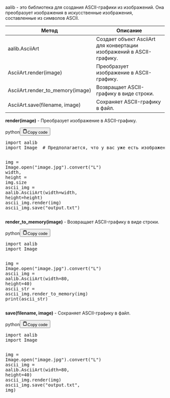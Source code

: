 <p>aalib - это библиотека для создания ASCII-графики из изображений. Она преобразует изображения в искусственные изображения, составленные из символов ASCII.</p>
<table>
<thead>
<tr>
<th>Метод</th>
<th>Описание</th>
</tr>
</thead>
<tbody>
<tr>
<td>aalib.AsciiArt</td>
<td>Создает объект AsciiArt для конвертации изображений в ASCII-графику.</td>
</tr>
<tr>
<td>AsciiArt.render(image)</td>
<td>Преобразует изображение в ASCII-графику.</td>
</tr>
<tr>
<td>AsciiArt.render_to_memory(image)</td>
<td>Возвращает ASCII-графику в виде строки.</td>
</tr>
<tr>
<td>AsciiArt.save(filename, image)</td>
<td>Сохраняет ASCII-графику в файл.</td>
</tr>
</tbody>
</table>
<p><strong>render(image)</strong> - Преобразует изображение в ASCII-графику.</p>
<div class="code_element"><div class="lang_line"><text>python</text><button class="copy_code_button" onclick="CopyCode(this)"><svg style="width: 1.2em;height: 1.2em;" aria-hidden="true" xmlns="http://www.w3.org/2000/svg" fill="none" viewBox="0 0 24 24"><path stroke="currentColor" stroke-linecap="round" stroke-linejoin="round" stroke-width="2" d="M15 4h3a1 1 0 0 1 1 1v15a1 1 0 0 1-1 1H6a1 1 0 0 1-1-1V5a1 1 0 0 1 1-1h3m0 3h6m-5-4v4h4V3h-4Z"/></svg><text>Copy code</text></button></div><div class="code language-python"><div class="highlight"><pre><span></span><span class="kn">import</span> <span class="nn">aalib</span>
<span class="kn">import</span> <span class="nn">Image</span>  <span class="c1"># Предполагается, что у вас уже есть изображение под названием &quot;image.jpg&quot;</span>

<span class="n">img</span> <span class="o">=</span> <span class="n">Image</span><span class="o">.</span><span class="n">open</span><span class="p">(</span><span class="s2">&quot;image.jpg&quot;</span><span class="p">)</span><span class="o">.</span><span class="n">convert</span><span class="p">(</span><span class="s2">&quot;L&quot;</span><span class="p">)</span>
<span class="n">width</span><span class="p">,</span> <span class="n">height</span> <span class="o">=</span> <span class="n">img</span><span class="o">.</span><span class="n">size</span>
<span class="n">ascii_img</span> <span class="o">=</span> <span class="n">aalib</span><span class="o">.</span><span class="n">AsciiArt</span><span class="p">(</span><span class="n">width</span><span class="o">=</span><span class="n">width</span><span class="p">,</span> <span class="n">height</span><span class="o">=</span><span class="n">height</span><span class="p">)</span>
<span class="n">ascii_img</span><span class="o">.</span><span class="n">render</span><span class="p">(</span><span class="n">img</span><span class="p">)</span>
<span class="n">ascii_img</span><span class="o">.</span><span class="n">save</span><span class="p">(</span><span class="s2">&quot;output.txt&quot;</span><span class="p">)</span>
</pre></div></div></div>

<p><strong>render_to_memory(image)</strong> - Возвращает ASCII-графику в виде строки.</p>
<div class="code_element"><div class="lang_line"><text>python</text><button class="copy_code_button" onclick="CopyCode(this)"><svg style="width: 1.2em;height: 1.2em;" aria-hidden="true" xmlns="http://www.w3.org/2000/svg" fill="none" viewBox="0 0 24 24"><path stroke="currentColor" stroke-linecap="round" stroke-linejoin="round" stroke-width="2" d="M15 4h3a1 1 0 0 1 1 1v15a1 1 0 0 1-1 1H6a1 1 0 0 1-1-1V5a1 1 0 0 1 1-1h3m0 3h6m-5-4v4h4V3h-4Z"/></svg><text>Copy code</text></button></div><div class="code language-python"><div class="highlight"><pre><span></span><span class="kn">import</span> <span class="nn">aalib</span>
<span class="kn">import</span> <span class="nn">Image</span>

<span class="n">img</span> <span class="o">=</span> <span class="n">Image</span><span class="o">.</span><span class="n">open</span><span class="p">(</span><span class="s2">&quot;image.jpg&quot;</span><span class="p">)</span><span class="o">.</span><span class="n">convert</span><span class="p">(</span><span class="s2">&quot;L&quot;</span><span class="p">)</span>
<span class="n">ascii_img</span> <span class="o">=</span> <span class="n">aalib</span><span class="o">.</span><span class="n">AsciiArt</span><span class="p">(</span><span class="n">width</span><span class="o">=</span><span class="mi">80</span><span class="p">,</span> <span class="n">height</span><span class="o">=</span><span class="mi">40</span><span class="p">)</span>
<span class="n">ascii_str</span> <span class="o">=</span> <span class="n">ascii_img</span><span class="o">.</span><span class="n">render_to_memory</span><span class="p">(</span><span class="n">img</span><span class="p">)</span>
<span class="nb">print</span><span class="p">(</span><span class="n">ascii_str</span><span class="p">)</span>
</pre></div></div></div>

<p><strong>save(filename, image)</strong> - Сохраняет ASCII-графику в файл.</p>
<div class="code_element"><div class="lang_line"><text>python</text><button class="copy_code_button" onclick="CopyCode(this)"><svg style="width: 1.2em;height: 1.2em;" aria-hidden="true" xmlns="http://www.w3.org/2000/svg" fill="none" viewBox="0 0 24 24"><path stroke="currentColor" stroke-linecap="round" stroke-linejoin="round" stroke-width="2" d="M15 4h3a1 1 0 0 1 1 1v15a1 1 0 0 1-1 1H6a1 1 0 0 1-1-1V5a1 1 0 0 1 1-1h3m0 3h6m-5-4v4h4V3h-4Z"/></svg><text>Copy code</text></button></div><div class="code language-python"><div class="highlight"><pre><span></span><span class="kn">import</span> <span class="nn">aalib</span>
<span class="kn">import</span> <span class="nn">Image</span>

<span class="n">img</span> <span class="o">=</span> <span class="n">Image</span><span class="o">.</span><span class="n">open</span><span class="p">(</span><span class="s2">&quot;image.jpg&quot;</span><span class="p">)</span><span class="o">.</span><span class="n">convert</span><span class="p">(</span><span class="s2">&quot;L&quot;</span><span class="p">)</span>
<span class="n">ascii_img</span> <span class="o">=</span> <span class="n">aalib</span><span class="o">.</span><span class="n">AsciiArt</span><span class="p">(</span><span class="n">width</span><span class="o">=</span><span class="mi">80</span><span class="p">,</span> <span class="n">height</span><span class="o">=</span><span class="mi">40</span><span class="p">)</span>
<span class="n">ascii_img</span><span class="o">.</span><span class="n">render</span><span class="p">(</span><span class="n">img</span><span class="p">)</span>
<span class="n">ascii_img</span><span class="o">.</span><span class="n">save</span><span class="p">(</span><span class="s2">&quot;output.txt&quot;</span><span class="p">,</span> <span class="n">img</span><span class="p">)</span>
</pre></div></div></div>